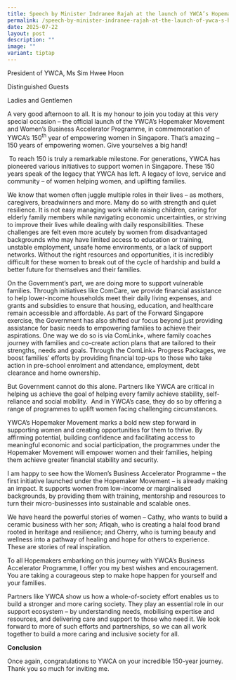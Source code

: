 ```yaml
---
title: Speech by Minister Indranee Rajah at the launch of YWCA’s Hopemaker Movement
permalink: /speech-by-minister-indranee-rajah-at-the-launch-of-ywca-s-hopemaker-movement/
date: 2025-07-22
layout: post
description: ""
image: ""
variant: tiptap
---
```

<p>President of YWCA, Ms Sim Hwee Hoon</p>
<p>Distinguished Guests</p>
<p>Ladies and Gentlemen</p>
<p></p>
<p>A very good afternoon to all. It is my honour to join you today at this
very special occasion – the official launch of the YWCA’s Hopemaker Movement
and Women’s Business Accelerator Programme, in commemoration of YWCA’s
150<sup>th</sup> year of empowering women in Singapore. That’s amazing –
150 years of empowering women. Give yourselves a big hand!</p>
<p>&nbsp;To reach 150 is truly a remarkable milestone. For generations, YWCA
has pioneered various initiatives to support women in Singapore. These
150 years speak of the legacy that YWCA has left. A legacy of love, service
and community – of women helping women, and uplifting families.</p>
<p></p>
<p>We know that women often juggle multiple roles in their lives – as mothers,
caregivers, breadwinners and more. Many do so with strength and quiet resilience.
It is not easy managing work while raising children, caring for elderly
family members while navigating economic uncertainties, or striving to
improve their lives while dealing with daily responsibilities. These challenges
are felt even more acutely by women from disadvantaged backgrounds who
may have limited access to education or training, unstable employment,
unsafe home environments, or a lack of support networks. Without the right
resources and opportunities, it is incredibly difficult for these women
to break out of the cycle of hardship and build a better future for themselves
and their families.</p>
<p></p>
<p>On the Government’s part, we are doing more to support vulnerable families.
Through initiatives like ComCare, we provide financial assistance to help
lower-income households meet their daily living expenses, and grants and
subsidies to ensure that housing, education, and healthcare remain accessible
and affordable. As part of the Forward Singapore exercise, the Government
has also shifted our focus beyond just providing assistance for basic needs
to empowering families to achieve their aspirations. One way we do so is
via ComLink+, where family coaches journey with families and co-create
action plans that are tailored to their strengths, needs and goals. Through
the ComLink+ Progress Packages, we boost families’ efforts by providing
financial top-ups to those who take action in pre-school enrolment and
attendance, employment, debt clearance and home ownership.</p>
<p></p>
<p>But Government cannot do this alone. Partners like YWCA are critical in
helping us achieve the goal of helping every family achieve stability,
self-reliance and social mobility.&nbsp; And in YWCA’s case, they do so
by offering a range of programmes to uplift women facing challenging circumstances.</p>
<p></p>
<p>YWCA’s Hopemaker Movement marks a bold new step forward in supporting
women and creating opportunities for them to thrive. By affirming potential,
building confidence and facilitating access to meaningful economic and
social participation, the programmes under the Hopemaker Movement will
empower women and their families, helping them achieve greater financial
stability and security.</p>
<p></p>
<p>I am happy to see how the Women’s Business Accelerator Programme – the
first initiative launched under the Hopemaker Movement – is already making
an impact. It supports women from low-income or marginalised backgrounds,
by providing them with training, mentorship and resources to turn their
micro-businesses into sustainable and scalable ones.</p>
<p></p>
<p>We have heard the powerful stories of women – Cathy, who wants to build
a ceramic business with her son; Afiqah, who is creating a halal food brand
rooted in heritage and resilience; and Cherry, who is turning beauty and
wellness into a pathway of healing and hope for others to experience. These
are stories of real inspiration.</p>
<p></p>
<p>To all Hopemakers embarking on this journey with YWCA’s Business Accelerator
Programme, I offer you my best wishes and encouragement. You are taking
a courageous step to make hope happen for yourself and your families.</p>
<p></p>
<p>Partners like YWCA show us how a whole-of-society effort enables us to
build a stronger and more caring society. They play an essential role in
our support ecosystem – by understanding needs, mobilising expertise and
resources, and delivering care and support to those who need it. We look
forward to more of such efforts and partnerships, so we can all work together
to build a more caring and inclusive society for all.</p>
<p></p>
<p><strong>Conclusion</strong>
</p>
<p>Once again, congratulations to YWCA on your incredible 150-year journey.
Thank you so much for inviting me.</p>